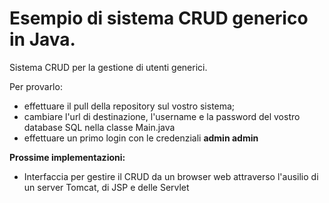 # Esempio di sistema CRUD generico in Java.
Sistema CRUD per la gestione di utenti generici.

Per provarlo:
* effettuare il pull della repository sul vostro sistema;
* cambiare l'url di destinazione, l'username e la password del vostro database SQL nella classe Main.java
* effettuare un primo login con le credenziali **admin admin**

**Prossime implementazioni:**
* Interfaccia per gestire il CRUD da un browser web attraverso l'ausilio di un server Tomcat, di JSP e delle Servlet
